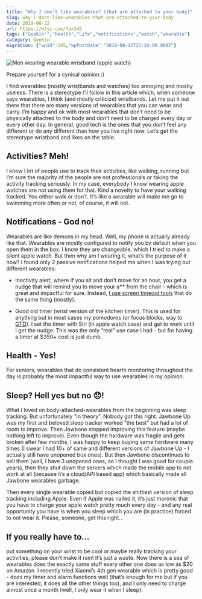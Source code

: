 ```yaml
---
title: "Why I don't like wearables? (that are attached to your body)"
slug: why-i-dont-like-wearables-that-are-attached-to-your-body
date: 2019-08-22
url: https://mfyz.com/?p=345
tags: ["Geekin'","health","Life","notifications","watch","wearable"]
category: Geekin'
migration: {"wpId":345,"wpPostDate":"2019-08-22T23:24:00.000Z"}
---
```


![Men wearing wearable wristband (apple watch)](/images/archive/en/2019/08/nadine-shaabana-m7K2P1cIf2c-unsplash.jpg)

Prepare yourself for a cynical opinion :)  
  
I find wearables (mostly wristbands and watches) too annoying and mostly useless. There is a stereotype I’ll follow in this article which, when someone says wearables, I think (and mostly criticize) wristbands. Let me put it out there that there are many versions of wearables that you can wear and carry. I’m happy and ok with most wearables that don’t need to be physically attached to the body and don’t need to be charged every day or every other day. In general, good tech is the ones that you don’t feel any different or do any different than how you live right now. Let’s get the stereotype wristband and likes on the table.

## Activities? Meh!

I know I lot of people use to track their activities, like walking, running but I’m sure the majority of the people are not professionals or taking the activity tracking seriously. In my case, everybody I know wearing apple watches are not using them for that. Kind a novelty to have your walking tracked. You either walk or don’t. It’s like a wearable will make me go to swimming more often or not, of course, it will not.

## Notifications - God no!

Wearables are like demons in my head. Well, my phone is actually already like that. Wearables are mostly configured to notify you by default when you open them in the box. I know they are changeable, which I tried to make a silent apple watch. But then why am I wearing it, what’s the purpose of it now? I found only 2 passive notifications helped me when I was trying out different wearables:

*   Inactivity alert, where if you sit and don’t move for an hour, you get a nudge that will remind you to move your a\*\* from the chair - which is great and impactful for sure. Instead, [I use screen timeout tools](https://mfyz.com/time-to-take-a-break-from-your-computer/) that do the same thing (mostly).  
    
*   Good old timer (wrist version of the kitchen timer). This is used for anything but in most cases my pomodoros (or focus blocks, way to [GTD](https://mfyz.com/best-gtd-method-geeks-todo-txt/)). I set the timer with Siri (in apple watch case) and get to work until I get the nudge. This was the only “real” use case I had - but for having a timer at $350+ cost is just dumb.

## Health - Yes!

For seniors, wearables that do consistent hearth monitoring throughout the day is probably the most impactful way to use wearables in my opinion.

## Sleep? Hell yes but no 😞!

What I loved on body-attached-wearables from the beginning was sleep tracking. But unfortunately “in theory”. Nobody got this right. Jawbone Up was my first and beloved sleep tracker worked “the best” but had a lot of room to improve. Then Jawbone stopped improving this feature (maybe nothing left to improve). Even though the hardware was fragile and gets broken after few months, I was happy to keep buying same hardware many times (I swear I had 10+ of same and different versions of Jawbone Up - I actually still have unopened box ones). But then Jawbone discontinues to sell them (well, I have 3 unopened ones, so I thought I was good for couple years), then they shut down the servers which made the mobile app to not work at all (because it’s a cloud/API based app) which basically made all Jawbone wearables garbage.  
  
Then every single wearable copied but copied the shittiest version of sleep tracking including Apple. Even if Apple was nailed it, it’s just moronic that you have to charge your apple watch pretty much every day - and any real opportunity you have is when you sleep which you are (in practice) forced to not wear it. Please, someone, get this right...

## If you really have to...

put something on your wrist to be cool or maybe really tracking your activities, please don’t make it rain! It’s just a waste. Now there is a sea of wearables does the exactly same stuff every other one does as low as $20 on Amazon. I recently tried Xiaomi’s 4th gen wearable which is pretty good - does my timer and alarm functions well (that’s enough for me but if you are interested, it does all the other things too), and I only need to charge almost once a month (well, I only wear it when I sleep).